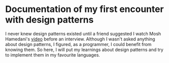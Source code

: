 
# Documentation of my first encounter with design patterns
I never knew design patterns existed until a friend suggested I watch Mosh Hamedani's [video](https://www.youtube.com/watch?v=NU_1StN5Tkk) before an interview. Although I wasn't asked anything about design patterns, I figured, as a programmer, I could benefit from knowing them. So here, I will put my learnings about design patterns and try to implement them in my favourite languages.
